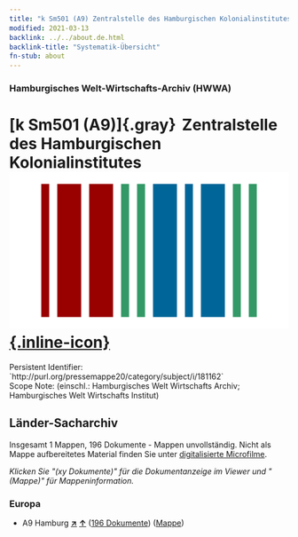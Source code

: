 ```yaml
---
title: "k Sm501 (A9) Zentralstelle des Hamburgischen Kolonialinstitutes"
modified: 2021-03-13
backlink: ../../about.de.html
backlink-title: "Systematik-Übersicht"
fn-stub: about
---
```


### Hamburgisches Welt-Wirtschafts-Archiv (HWWA)

# [k Sm501 (A9)]{.gray}&#8201; Zentralstelle des Hamburgischen Kolonialinstitutes &#160; [![Wikidata](/images/Wikidata-logo.svg "Wikidata"){.inline-icon}](http://www.wikidata.org/entity/Q104700161)

<div class="hint">Persistent Identifier: `http://purl.org/pressemappe20/category/subject/i/181162`</div>

<div class="hint">
Scope Note: (einschl.: Hamburgisches Welt Wirtschafts Archiv; Hamburgisches Welt Wirtschafts Institut)
</div>





## Länder-Sacharchiv




Insgesamt 1 Mappen, 196 Dokumente - Mappen unvollständig.
Nicht als Mappe aufbereitetes Material finden Sie unter [digitalisierte Microfilme](/film/h1_sh.de.html).

_Klicken Sie "(xy Dokumente)" für die Dokumentanzeige im Viewer und "(Mappe)" für Mappeninformation._




### Europa

- A9 Hamburg [**&nearr;**](../../../geo/i/140905/about.de.html "Hamburg (alle Mappen)") [**&uarr;**](../../../geo/about.de.html#A9 "Ländersystematik") (<a href="https://pm20.zbw.eu/iiifview/folder/sh/140905,181162" title="über: Hamburg : Zentralstelle des Hamburgischen Kolonialinstitutes" target="_blank">196 Dokumente</a>) ([Mappe](../../../../folder/sh/1409xx/140905/1811xx/181162/about.de.html))








